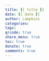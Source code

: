 ```yaml
---
title: {{ title }}
date: {{ date }}
author: Lampkins
categories:
tags:
qrcode: true
share_menu: true
toc: true
donate: true
comments: true
---
```

